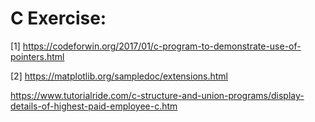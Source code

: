 C Exercise:
===========

[1] https://codeforwin.org/2017/01/c-program-to-demonstrate-use-of-pointers.html

[2] https://matplotlib.org/sampledoc/extensions.html

https://www.tutorialride.com/c-structure-and-union-programs/display-details-of-highest-paid-employee-c.htm
